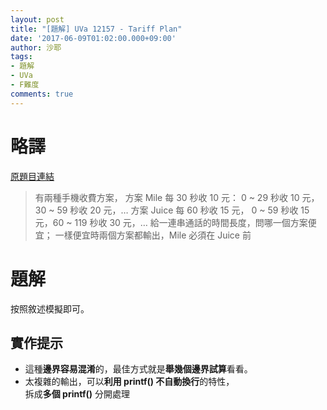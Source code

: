 ```yaml
---
layout: post
title: "[題解] UVa 12157 - Tariff Plan"
date: '2017-06-09T01:02:00.000+09:00'
author: 沙耶
tags:
- 題解
- UVa
- F難度
comments: true
---
```


# 略譯

[原題目連結](https://uva.onlinejudge.org/index.php?option=com_onlinejudge&Itemid=8&page=show_problem&category=24&problem=3309)

> 有兩種手機收費方案，
方案 Mile 每 30 秒收 10 元：
0 ~ 29 秒收 10 元，30 ~ 59 秒收 20 元，…
方案 Juice 每 60 秒收 15 元，
0 ~ 59 秒收 15 元，60 ~ 119 秒收 30 元，…
給一連串通話的時間長度，問哪一個方案便宜；
一樣便宜時兩個方案都輸出，Mile 必須在 Juice 前

# 題解

按照敘述模擬即可。

## 實作提示

- 這種**邊界容易混淆**的，最佳方式就是**舉幾個邊界試算**看看。
- 太複雜的輸出，可以**利用 printf() 不自動換行**的特性，  
    拆成**多個 printf()** 分開處理